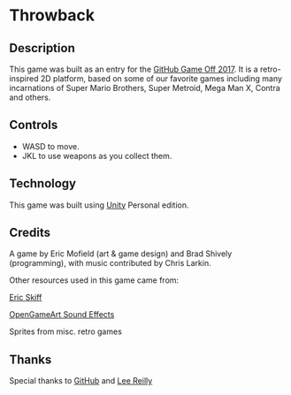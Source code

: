 # Throwback

## Description

This game was built as an entry for the [GitHub Game Off 2017](itch.io/jam/game-off-2017). It is a retro-inspired 2D platform, based on some of our favorite games including many incarnations of Super Mario Brothers, Super Metroid, Mega Man X, Contra and others.

## Controls

- WASD to move.
- JKL to use weapons as you collect them.

## Technology

This game was built using [Unity](https://unity3d.com/) Personal edition.

## Credits

A game by Eric Mofield (art & game design) and Brad Shively (programming), with music contributed by Chris Larkin.

Other resources used in this game came from:

[Eric Skiff](http://ericskiff.com/music/)

[OpenGameArt Sound Effects](https://opengameart.org/content/512-sound-effects-8-bit-style)

Sprites from misc. retro games

## Thanks

Special thanks to [GitHub](http://www.github.com) and [Lee Reilly](https://twitter.com/leereilly)